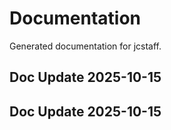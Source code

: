 # Documentation

Generated documentation for jcstaff.

## Doc Update 2025-10-15

## Doc Update 2025-10-15
